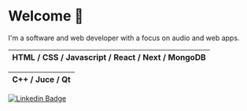 # Welcome 👋

I'm a software and web developer with a focus on audio and web apps. 

| HTML / CSS / Javascript / React / Next / MongoDB |
| -------------------------------------------------|

| C++ / Juce / Qt    |
| -------------------|
                                        



[![Linkedin Badge](https://img.shields.io/badge/-Wictorsson-blue?style=flat&logo=Linkedin&logoColor=white&link=https://www.linkedin.com/in/fredrik-wictorsson-276ab2180/)](https://www.linkedin.com/in/fredrik-wictorsson-276ab2180/)
